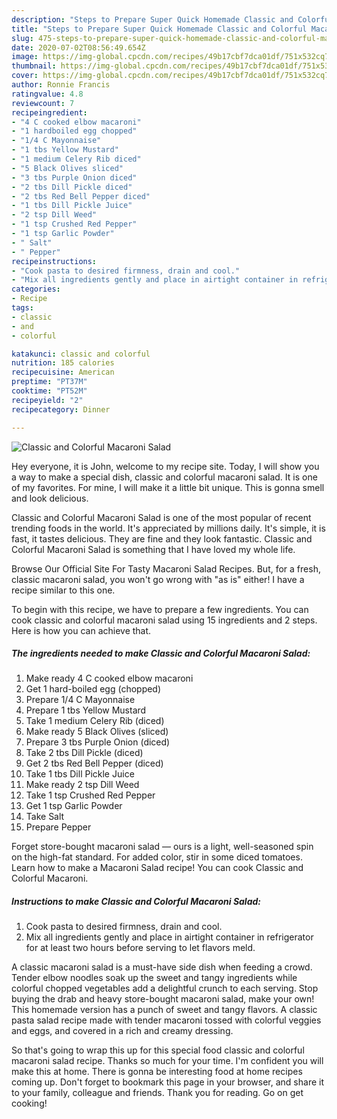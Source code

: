 ```yaml
---
description: "Steps to Prepare Super Quick Homemade Classic and Colorful Macaroni Salad"
title: "Steps to Prepare Super Quick Homemade Classic and Colorful Macaroni Salad"
slug: 475-steps-to-prepare-super-quick-homemade-classic-and-colorful-macaroni-salad
date: 2020-07-02T08:56:49.654Z
image: https://img-global.cpcdn.com/recipes/49b17cbf7dca01df/751x532cq70/classic-and-colorful-macaroni-salad-recipe-main-photo.jpg
thumbnail: https://img-global.cpcdn.com/recipes/49b17cbf7dca01df/751x532cq70/classic-and-colorful-macaroni-salad-recipe-main-photo.jpg
cover: https://img-global.cpcdn.com/recipes/49b17cbf7dca01df/751x532cq70/classic-and-colorful-macaroni-salad-recipe-main-photo.jpg
author: Ronnie Francis
ratingvalue: 4.8
reviewcount: 7
recipeingredient:
- "4 C cooked elbow macaroni"
- "1 hardboiled egg chopped"
- "1/4 C Mayonnaise"
- "1 tbs Yellow Mustard"
- "1 medium Celery Rib diced"
- "5 Black Olives sliced"
- "3 tbs Purple Onion diced"
- "2 tbs Dill Pickle diced"
- "2 tbs Red Bell Pepper diced"
- "1 tbs Dill Pickle Juice"
- "2 tsp Dill Weed"
- "1 tsp Crushed Red Pepper"
- "1 tsp Garlic Powder"
- " Salt"
- " Pepper"
recipeinstructions:
- "Cook pasta to desired firmness, drain and cool."
- "Mix all ingredients gently and place in airtight container in refrigerator for at least two hours before serving to let flavors meld."
categories:
- Recipe
tags:
- classic
- and
- colorful

katakunci: classic and colorful 
nutrition: 185 calories
recipecuisine: American
preptime: "PT37M"
cooktime: "PT52M"
recipeyield: "2"
recipecategory: Dinner

---
```



![Classic and Colorful Macaroni Salad](https://img-global.cpcdn.com/recipes/49b17cbf7dca01df/751x532cq70/classic-and-colorful-macaroni-salad-recipe-main-photo.jpg)

Hey everyone, it is John, welcome to my recipe site. Today, I will show you a way to make a special dish, classic and colorful macaroni salad. It is one of my favorites. For mine, I will make it a little bit unique. This is gonna smell and look delicious.

Classic and Colorful Macaroni Salad is one of the most popular of recent trending foods in the world. It's appreciated by millions daily. It's simple, it is fast, it tastes delicious. They are fine and they look fantastic. Classic and Colorful Macaroni Salad is something that I have loved my whole life.

Browse Our Official Site For Tasty Macaroni Salad Recipes. But, for a fresh, classic macaroni salad, you won&#39;t go wrong with &#34;as is&#34; either! I have a recipe similar to this one.


To begin with this recipe, we have to prepare a few ingredients. You can cook classic and colorful macaroni salad using 15 ingredients and 2 steps. Here is how you can achieve that.

<!--inarticleads1-->

##### The ingredients needed to make Classic and Colorful Macaroni Salad:

1. Make ready 4 C cooked elbow macaroni
1. Get 1 hard-boiled egg (chopped)
1. Prepare 1/4 C Mayonnaise
1. Prepare 1 tbs Yellow Mustard
1. Take 1 medium Celery Rib (diced)
1. Make ready 5 Black Olives (sliced)
1. Prepare 3 tbs Purple Onion (diced)
1. Take 2 tbs Dill Pickle (diced)
1. Get 2 tbs Red Bell Pepper (diced)
1. Take 1 tbs Dill Pickle Juice
1. Make ready 2 tsp Dill Weed
1. Take 1 tsp Crushed Red Pepper
1. Get 1 tsp Garlic Powder
1. Take  Salt
1. Prepare  Pepper


Forget store-bought macaroni salad — ours is a light, well-seasoned spin on the high-fat standard. For added color, stir in some diced tomatoes. Learn how to make a Macaroni Salad recipe! You can cook Classic and Colorful Macaroni. 

<!--inarticleads2-->

##### Instructions to make Classic and Colorful Macaroni Salad:

1. Cook pasta to desired firmness, drain and cool.
1. Mix all ingredients gently and place in airtight container in refrigerator for at least two hours before serving to let flavors meld.


A classic macaroni salad is a must-have side dish when feeding a crowd. Tender elbow noodles soak up the sweet and tangy ingredients while colorful chopped vegetables add a delightful crunch to each serving. Stop buying the drab and heavy store-bought macaroni salad, make your own! This homemade version has a punch of sweet and tangy flavors. A classic pasta salad recipe made with tender macaroni tossed with colorful veggies and eggs, and covered in a rich and creamy dressing. 

So that's going to wrap this up for this special food classic and colorful macaroni salad recipe. Thanks so much for your time. I'm confident you will make this at home. There is gonna be interesting food at home recipes coming up. Don't forget to bookmark this page in your browser, and share it to your family, colleague and friends. Thank you for reading. Go on get cooking!
